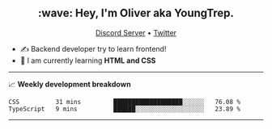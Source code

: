 <h2 align="center">:wave: Hey, I'm Oliver aka YoungTrep.</h2>
<p align="center">
  <a href="https://discord.gg/CfRPnCDEaN">Discord Server</a> •
  <a href="https://twitter.com/trep_young">Twitter</a>
</p>

- ✍️ Backend developer try to learn frontend!
- 📝 I am currently learning **HTML and CSS**

-------

📈 **Weekly development breakdown**
<!--START_SECTION:waka-->
```text
CSS          31 mins         ███████████████████░░░░░░   76.08 % 
TypeScript   9 mins          ██████░░░░░░░░░░░░░░░░░░░   23.89 % 
```
<!--END_SECTION:waka-->

-------
